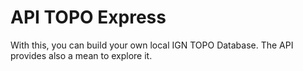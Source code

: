 # API TOPO Express

With this, you can build your own local IGN TOPO Database.
The API provides also a mean to explore it. 


